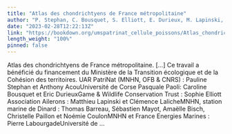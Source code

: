 ```yaml
---
title: "Atlas des chondrichtyens de France métropolitaine"
author: "P. Stephan, C. Bousquet, S. Elliott, E. Durieux, M. Lapinski, C. Laliche, S. Mayot, T. Barreau, A. Bisch, C. Paillon, N. Coulon, P. Labourgade, A. Carpentier et A. Acou"
date: "2023-02-28T12:22:13Z"
link: "https://bookdown.org/umspatrinat_cellule_poissons/Atlas_chondrichtyens_France/"
length_weight: "100%"
pinned: false
---
```


Atlas des chondrichtyens de France métropolitaine. [...] Ce travail a bénéficié du financement du Ministère de la Transition écologique et de la Cohésion des territoires. UAR PatriNat (MNHN, OFB & CNRS) : Pauline Stephan et Anthony AcouUniversité de Corse Pasquale Paoli: Caroline Bousquet et Eric DurieuxGame & Wildlife Conservation Trust : Sophie Elliott Association Ailerons : Matthieu Lapinski et Clémence LalicheMNHN, station marine de Dinard : Thomas Barreau, Sébastien Mayot, Amaëlle Bisch, Christelle Paillon et Noémie CoulonMNHN et France Energies Marines : Pierre LabourgadeUniversité de ...
